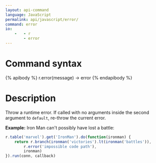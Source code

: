 ```yaml
---
layout: api-command
language: JavaScript
permalink: api/javascript/error/
command: error
io:
    -   - r
        - error
---
```


# Command syntax #

{% apibody %}
r.error(message) &rarr; error
{% endapibody %}

# Description #

Throw a runtime error. If called with no arguments inside the second argument to `default`, re-throw the current error.

__Example:__ Iron Man can't possibly have lost a battle:

```js
r.table('marvel').get('IronMan').do(function(ironman) {
    return r.branch(ironman('victories').lt(ironman('battles')),
        r.error('impossible code path'),
        ironman)
}).run(conn, callback)
```


